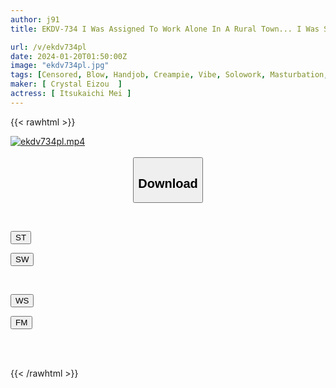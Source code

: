 ```yaml
---
author: j91
title: EKDV-734 I Was Assigned To Work Alone In A Rural Town... I Was Seduced By The Exquisite Body Of The Divorced Beautiful Woman Who Lived Next Door And Had To Cum Over And Over Again... Mei Itsukaichi

url: /v/ekdv734pl
date: 2024-01-20T01:50:00Z
image: "ekdv734pl.jpg"
tags: [Censored, Blow, Handjob, Creampie, Vibe, Solowork, Masturbation, Older Sister, Cunnilingus, Big Tits, Titty Fuck, Cowgirl, Finger Fuck, Electric Massager, Squirting, Slut, 69, Affair, Facesitting, Breast Peeker, Back	]
maker: [ Crystal Eizou  ]
actress: [ Itsukaichi Mei ]
---
```



{{< rawhtml >}}

<div class="video" data-videoid="koJeXX48YBtO2P3">
    <a href="javascript:;">
        <img src="/v/ekdv734pl/ekdv734pl.jpg" width="WIDTH" height="HEIGHT" alt="ekdv734pl.mp4" loading="lazy">
    </a>
</div>

<script type="text/javascript" src="https://j91.asia/asset/on-demand-st.js"></script>

<br>
  <link rel="stylesheet" href="https://j91.asia/asset/bs5.css">
  
  <center>
  <button class="btn btn-primary" type="button" data-bs-toggle="collapse" data-bs-target=".multi-collapse" aria-expanded="false" aria-controls="multiCollapseExample1 multiCollapseExample2"><h2>Download</h2></button></center>
</p>
<div class="row">
  <div class="col">
    <div class="collapse multi-collapse" id="multiCollapseExample1">
      <div class="card card-body">
	      	      <br>
<div class="buttons">  
<p><a href="https://streamtape.to/v/koJeXX48YBtO2P3" target="_blank"><button class="btn-hover color-3"><i class="fa fa-download"></i> ST</button></a></p>
<p><a href="https://flaswish.com/cuv43f5fsm1i" target="_blank"><button class="btn-hover color-2"><i class="fa fa-download"></i> SW</button></a></p></div>
    </div>
  </div>
</div>
  <div class="col">
    <div class="collapse multi-collapse" id="multiCollapseExample2">
      <div class="card card-body">
	      <br>
<div class="buttons">
<p><a href="https://wolfstream.tv/5o39uqpvjxnr/EKDV-734.mp4.html" target="_blank"><button class="btn-hover color-9"><i class="fa fa-download"></i> WS</button></a></p>
<p><a href="https://filemoon.sx/d/atmuocwc3wc3" target="_blank"><button class="btn-hover color-8"><i class="fa fa-download"></i> FM</button></a></p></div>
<br><br>
      </div>
    </div>
  </div>
</div>

{{< /rawhtml >}}